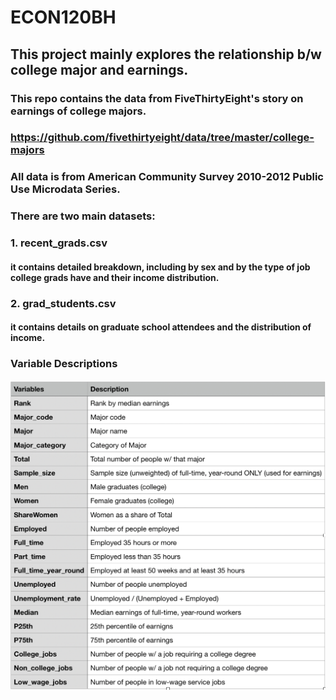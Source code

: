 # ECON120BH
## This project mainly explores the relationship b/w college major and earnings.

### This repo contains the data from FiveThirtyEight's story on earnings of college majors.
### https://github.com/fivethirtyeight/data/tree/master/college-majors
### All data is from American Community Survey 2010-2012 Public Use Microdata Series.

### There are two main datasets:
### 1. recent_grads.csv
#### it contains detailed breakdown, including by sex and by the type of job college grads have and their income distribution.
### 2. grad_students.csv
#### it contains details on graduate school attendees and the distribution of income.

### Variable Descriptions
![Image](https://github.com/Jingyi-a/ECON120BH/blob/master/截屏2020-01-21下午3.40.06.png)

